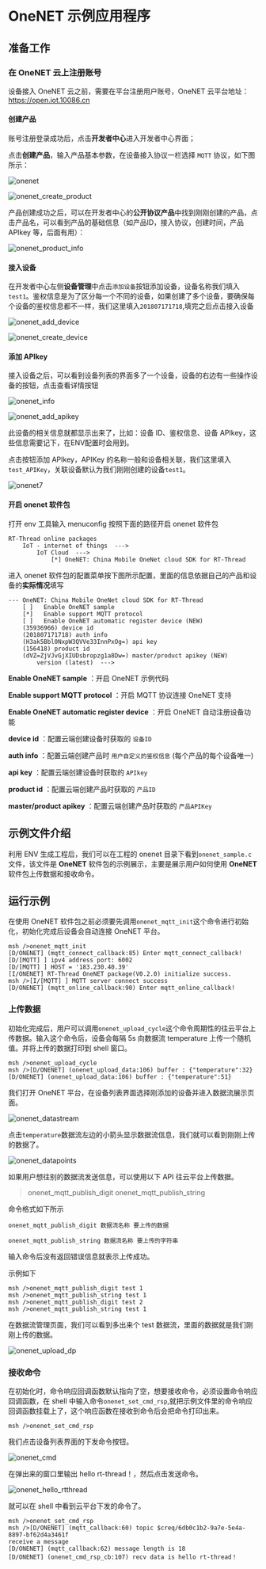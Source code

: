 # OneNET 示例应用程序 #

## 准备工作

### 在 OneNET 云上注册账号

设备接入 OneNET 云之前，需要在平台注册用户账号，OneNET 云平台地址：<https://open.iot.10086.cn>

#### 创建产品

账号注册登录成功后，点击**开发者中心**进入开发者中心界面；

点击**创建产品**，输入产品基本参数，在设备接入协议一栏选择 `MQTT` 协议，如下图所示：

![onenet](figures/onenet.png)

![onenet_create_product](figures/onenet_create_product.png)

产品创建成功之后，可以在开发者中心的**公开协议产品**中找到刚刚创建的产品，点击产品名，可以看到产品的基础信息（如产品ID，接入协议，创建时间，产品 APIkey 等，后面有用）：

![onenet_product_info](figures/onenet_product_info.png)

#### 接入设备

在开发者中心左侧**设备管理**中点击`添加设备`按钮添加设备，设备名称我们填入`test1`。鉴权信息是为了区分每一个不同的设备，如果创建了多个设备，要确保每个设备的鉴权信息都不一样，我们这里填入`201807171718`,填完之后点击接入设备

![onenet_add_device](figures/onenet_add_device.png)

![onenet_create_device](figures/onenet_create_device.png)



#### 添加 APIkey

接入设备之后，可以看到设备列表的界面多了一个设备，设备的右边有一些操作设备的按钮，点击查看详情按钮

![onenet_info](figures/onenet_info.png)

![onenet_add_apikey](figures/onenet_add_apikey.png)

此设备的相关信息就都显示出来了，比如：设备 ID、鉴权信息、设备 APIkey，这些信息需要记下，在ENV配置时会用到。

点击按钮添加 APIkey，APIKey 的名称一般和设备相关联，我们这里填入`test_APIKey`，关联设备默认为我们刚刚创建的设备`test1`。 

![onenet7](figures/onenet7.png)

#### 开启 onenet 软件包

打开 env 工具输入 menuconfig 按照下面的路径开启 onenet 软件包

```{.c}
RT-Thread online packages
    IoT - internet of things  --->
        IoT Cloud  --->
            [*] OneNET: China Mobile OneNet cloud SDK for RT-Thread
```

进入 onenet 软件包的配置菜单按下图所示配置，里面的信息依据自己的产品和设备的**实际情况**填写

```{.c}
--- OneNET: China Mobile OneNet cloud SDK for RT-Thread                            
    [ ]   Enable OneNET sample                                                  
    [*]   Enable support MQTT protocol                                                 
    [ ]   Enable OneNET automatic register device (NEW)                             
    (35936966) device id                                                             
    (201807171718) auth info
    (H3ak5Bbl0NxpW3QVVe33InnPxOg=) api key                                              
    (156418) product id                                                                 
    (dVZ=ZjVJvGjXIUDsbropzg1a8Dw=) master/product apikey (NEW)                       
        version (latest)  --->
```

**Enable OneNET sample** ：开启 OneNET 示例代码

**Enable support MQTT protocol** ：开启 MQTT 协议连接 OneNET 支持

**Enable OneNET automatic register device** ：开启  OneNET 自动注册设备功能

**device id** ：配置云端创建设备时获取的 `设备ID`

**auth info** ：配置云端创建产品时 `用户自定义的鉴权信息` (每个产品的每个设备唯一)

**api key** ：配置云端创建设备时获取的 `APIkey`

**product id** ：配置云端创建产品时获取的 `产品ID`

**master/product apikey** ：配置云端创建产品时获取的 `产品APIKey`

## 示例文件介绍 ##

利用 ENV 生成工程后，我们可以在工程的 onenet 目录下看到`onenet_sample.c`文件，该文件是 **OneNET** 软件包的示例展示，主要是展示用户如何使用 **OneNET** 软件包上传数据和接收命令。

## 运行示例

在使用 OneNET 软件包之前必须要先调用`onenet_mqtt_init`这个命令进行初始化，初始化完成后设备会自动连接 OneNET 平台。

```{.c}
msh />onenet_mqtt_init
[D/ONENET] (mqtt_connect_callback:85) Enter mqtt_connect_callback!
[D/[MQTT] ] ipv4 address port: 6002
[D/[MQTT] ] HOST = '183.230.40.39'
[I/ONENET] RT-Thread OneNET package(V0.2.0) initialize success.
msh />[I/[MQTT] ] MQTT server connect success
[D/ONENET] (mqtt_online_callback:90) Enter mqtt_online_callback!
```

### 上传数据

初始化完成后，用户可以调用`onenet_upload_cycle`这个命令周期性的往云平台上传数据。输入这个命令后，设备会每隔 5s 向数据流 temperature 上传一个随机值。并将上传的数据打印到 shell 窗口。

```{.c}
msh />onenet_upload_cycle
msh />[D/ONENET] (onenet_upload_data:106) buffer : {"temperature":32}
[D/ONENET] (onenet_upload_data:106) buffer : {"temperature":51}
```

我们打开 OneNET 平台，在设备列表界面选择刚添加的设备并进入数据流展示页面。

![onenet_datastream](figures/onenet_datastream.png)

点击`temperature`数据流左边的小箭头显示数据流信息，我们就可以看到刚刚上传的数据了。

![onenet_datapoints](figures/onenet_datapoints.jpg)

如果用户想往别的数据流发送信息，可以使用以下 API 往云平台上传数据。

> onenet_mqtt_publish_digit
> onenet_mqtt_publish_string

命令格式如下所示

```{.c}
onenet_mqtt_publish_digit 数据流名称 要上传的数据

onenet_mqtt_publish_string 数据流名称 要上传的字符串
```

输入命令后没有返回错误信息就表示上传成功。

示例如下

```{.c}
msh />onenet_mqtt_publish_digit test 1
msh />onenet_mqtt_publish_string test 1
msh />onenet_mqtt_publish_digit test 2
msh />onenet_mqtt_publish_string test 1
```

在数据流管理页面，我们可以看到多出来个 test 数据流，里面的数据就是我们刚刚上传的数据。

![onenet_upload_dp](figures/onenet_upload_dp.png)

### 接收命令

在初始化时，命令响应回调函数默认指向了空，想要接收命令，必须设置命令响应回调函数，在 shell 中输入命令`onenet_set_cmd_rsp`,就把示例文件里的命令响应回调函数挂载上了，这个响应函数在接收到命令后会把命令打印出来。

```{.c}
msh />onenet_set_cmd_rsp
```

我们点击设备列表界面的下发命令按钮。

![onenet_cmd](figures/onenet_cmd.png)

在弹出来的窗口里输出 hello rt-thread！，然后点击发送命令。

![onenet_hello_rtthread](figures/onenet_hello_rtthread.png)

就可以在 shell 中看到云平台下发的命令了。

```{.c}
msh />onenet_set_cmd_rsp
msh />[D/ONENET] (mqtt_callback:60) topic $creq/6db0c1b2-9a7e-5e4a-8897-bf62d4a3461f 
receive a message
[D/ONENET] (mqtt_callback:62) message length is 18
[D/ONENET] (onenet_cmd_rsp_cb:107) recv data is hello rt-thread！
```

